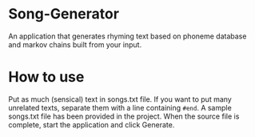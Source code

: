# Song-Generator
An application that generates rhyming text based on phoneme database and markov chains built from your input.

# How to use

Put as much (sensical) text in songs.txt file. If you want to put many unrelated texts, separate them with a line containing `#end`. A sample songs.txt file has been provided in the project. When the source file is complete, start the application and click Generate.
